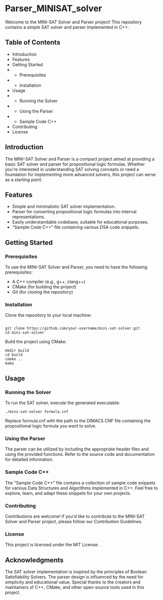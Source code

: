 # Parser_MINISAT_solver

Welcome to the MINI-SAT Solver and Parser project! This repository contains a simple SAT solver and parser implemented in C++.

## Table of Contents
- Introduction
- Features
- Getting Started
- - Prerequisites
- -  Installation
- Usage
- - Running the Solver
- - Using the Parser
- - Sample Code C++
- Contributing
- License

## Introduction
The MINI-SAT Solver and Parser is a compact project aimed at providing a basic SAT solver and parser for propositional logic formulas. Whether you're interested in understanding SAT solving concepts or need a foundation for implementing more advanced solvers, this project can serve as a starting point.

## Features
- Simple and minimalistic SAT solver implementation.
- Parser for converting propositional logic formulas into internal representations.
- Easily understandable codebase, suitable for educational purposes.
- "Sample Code C++" file containing various DSA code snippets.

## Getting Started
### Prerequisites
To use the MINI-SAT Solver and Parser, you need to have the following prerequisites:

- A C++ compiler (e.g., g++, clang++)
- CMake (for building the project)
- Git (for cloning the repository)
### Installation
Clone the repository to your local machine:

```

git clone https://github.com/your-username/mini-sat-solver.git
cd mini-sat-solver
```
Build the project using CMake:

```
mkdir build
cd build
cmake ..
make
```
## Usage
### Running the Solver
To run the SAT solver, execute the generated executable:

```
./mini-sat-solver formula.cnf
```
Replace formula.cnf with the path to the DIMACS CNF file containing the propositional logic formula you want to solve.

### Using the Parser
The parser can be utilized by including the appropriate header files and using the provided functions. Refer to the source code and documentation for detailed information.

### Sample Code C++
The "Sample Code C++" file contains a collection of sample code snippets for various Data Structures and Algorithms implemented in C++. Feel free to explore, learn, and adapt these snippets for your own projects.

### Contributing
Contributions are welcome! If you'd like to contribute to the MINI-SAT Solver and Parser project, please follow our Contribution Guidelines.

### License
This project is licensed under the MIT License.

## Acknowledgments
The SAT solver implementation is inspired by the principles of Boolean Satisfiability Solvers.
The parser design is influenced by the need for simplicity and educational value.
Special thanks to the creators and maintainers of C++, CMake, and other open-source tools used in this project.
